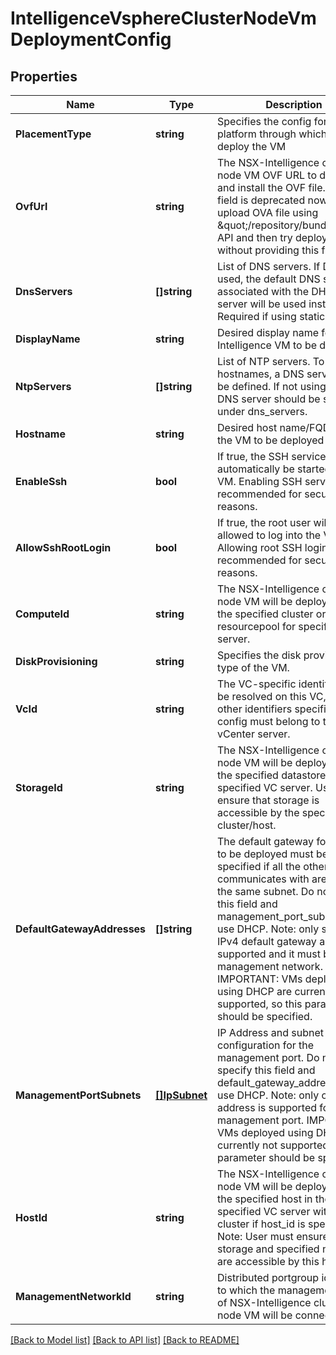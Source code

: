 # IntelligenceVsphereClusterNodeVmDeploymentConfig

## Properties
Name | Type | Description | Notes
------------ | ------------- | ------------- | -------------
**PlacementType** | **string** | Specifies the config for the platform through which to deploy the VM  | [default to null]
**OvfUrl** | **string** | The NSX-Intelligence cluster node VM OVF URL to download and install the OVF file. This field is deprecated now. Please upload OVA file using \&quot;/repository/bundles\&quot; API and then try deployment without providing this field.  | [optional] [default to null]
**DnsServers** | **[]string** | List of DNS servers. If DHCP is used, the default DNS servers associated with the DHCP server will be used instead. Required if using static IP.  | [optional] [default to null]
**DisplayName** | **string** | Desired display name for NSX-Intelligence VM to be deployed  | [optional] [default to null]
**NtpServers** | **[]string** | List of NTP servers. To use hostnames, a DNS server must be defined. If not using DHCP, a DNS server should be specified under dns_servers.  | [optional] [default to null]
**Hostname** | **string** | Desired host name/FQDN for the VM to be deployed  | [default to null]
**EnableSsh** | **bool** | If true, the SSH service will automatically be started on the VM. Enabling SSH service is not recommended for security reasons.  | [optional] [default to false]
**AllowSshRootLogin** | **bool** | If true, the root user will be allowed to log into the VM. Allowing root SSH logins is not recommended for security reasons.  | [optional] [default to false]
**ComputeId** | **string** | The NSX-Intelligence cluster node VM will be deployed on the specified cluster or resourcepool for specified VC server.  | [default to null]
**DiskProvisioning** | **string** | Specifies the disk provisioning type of the VM.  | [optional] [default to DISK_PROVISIONING.THIN]
**VcId** | **string** | The VC-specific identifiers will be resolved on this VC, so all other identifiers specified in the config must belong to this vCenter server.  | [default to null]
**StorageId** | **string** | The NSX-Intelligence cluster node VM will be deployed on the specified datastore in the specified VC server. User must ensure that storage is accessible by the specified cluster/host.  | [default to null]
**DefaultGatewayAddresses** | **[]string** | The default gateway for the VM to be deployed must be specified if all the other VMs it communicates with are not in the same subnet. Do not specify this field and management_port_subnets to use DHCP. Note: only single IPv4 default gateway address is supported and it must belong to management network. IMPORTANT: VMs deployed using DHCP are currently not supported, so this parameter should be specified.  | [optional] [default to null]
**ManagementPortSubnets** | [**[]IpSubnet**](IPSubnet.md) | IP Address and subnet configuration for the management port. Do not specify this field and default_gateway_addresses to use DHCP. Note: only one IPv4 address is supported for the management port. IMPORTANT: VMs deployed using DHCP are currently not supported, so this parameter should be specified.  | [optional] [default to null]
**HostId** | **string** | The NSX-Intelligence cluster node VM will be deployed on the specified host in the specified VC server within the cluster if host_id is specified. Note: User must ensure that storage and specified networks are accessible by this host.  | [optional] [default to null]
**ManagementNetworkId** | **string** | Distributed portgroup identifier to which the management vnic of NSX-Intelligence cluster node VM will be connected.  | [default to null]

[[Back to Model list]](../README.md#documentation-for-models) [[Back to API list]](../README.md#documentation-for-api-endpoints) [[Back to README]](../README.md)

